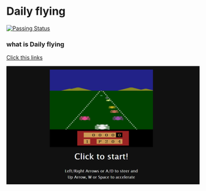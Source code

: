 # Daily flying

[![Passing Status](https://github.com/Shiny-Man/img.org/blob/master/passing.svg)](https://github.com/Shiny-Man/mcr)

### what is Daily flying

[Click this links](http://39.107.70.253/%E5%A4%A9%E5%A4%A9%E9%A3%9E%E8%BD%A6.html)

[![Game screenshots](https://github.com/Apriluestc/img.org/blob/master/daily-flying.png)](https://github.com/Apriluestc/daily-flying)
